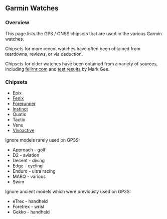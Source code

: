 ## Garmin Watches

### Overview

This page lists the GPS / GNSS chipsets that are used in the various Garmin watches.

Chipsets for more recent watches have often been obtained from teardowns, reviews, or via deduction.

Chipsets for older watches have been obtained from a variety of sources, including [fellrnr.com](https://fellrnr.com/wiki/GPS_Accuracy-summary) and [test results](https://www.dropbox.com/sh/psdyxm93y2m12j3/AABNlbBRsF2E3edvzqnnMPC4a?dl=0&preview=Test+Results+-+All+Watches.xlsx) by Mark Gee.



### Chipsets

- Epix
- [Fenix](fenix.md)
- [Forerunner](forerunner.md)
- [Instinct](instinct.md)
- Quatix
- Tactix
- Venu
- [Vivoactive](vivoactive.md)



Ignore models rarely used on GP3S:

- Approach - golf
- D2 - aviation
- Decent - diving
- Edge - cycling
- Enduro - ultra racing
- MARQ - various
- Swim



Ignore ancient models which were previously used on GP3S:

- eTrex - handheld
- Foretrex - wrist
- Gekko - handheld
